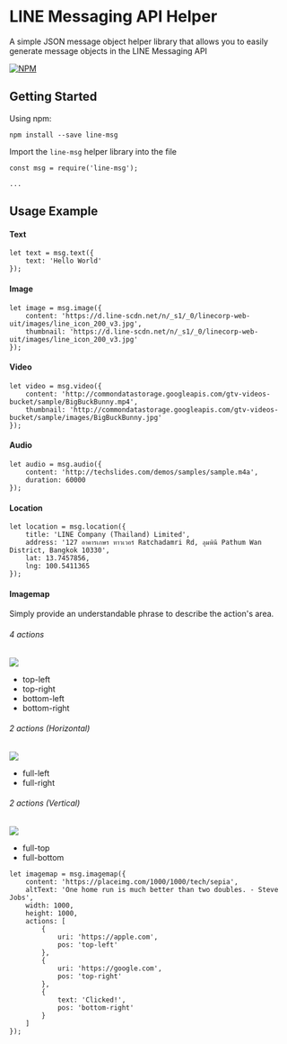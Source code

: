 # LINE Messaging API Helper
A simple JSON message object helper library that allows you to easily generate message objects in the LINE Messaging API

[![NPM](https://nodei.co/npm/line-msg.png?downloads=true&stars=true)](https://nodei.co/npm/line-msg/)

## Getting Started
Using npm:
```
npm install --save line-msg
```
Import the `line-msg` helper library into the file
```
const msg = require('line-msg');

...
```

## Usage Example
#### Text
```
let text = msg.text({
    text: 'Hello World'
});
```
#### Image
```
let image = msg.image({
    content: 'https://d.line-scdn.net/n/_s1/_0/linecorp-web-uit/images/line_icon_200_v3.jpg',
    thumbnail: 'https://d.line-scdn.net/n/_s1/_0/linecorp-web-uit/images/line_icon_200_v3.jpg'
});
```
#### Video
```
let video = msg.video({
    content: 'http://commondatastorage.googleapis.com/gtv-videos-bucket/sample/BigBuckBunny.mp4',
    thumbnail: 'http://commondatastorage.googleapis.com/gtv-videos-bucket/sample/images/BigBuckBunny.jpg'
});
```
#### Audio
```
let audio = msg.audio({
    content: 'http://techslides.com/demos/samples/sample.m4a',
    duration: 60000
});
```
#### Location
```
let location = msg.location({
    title: 'LINE Company (Thailand) Limited',
    address: '127 อาคารเกษร ทาวเวอร์ Ratchadamri Rd, ลุมพินี Pathum Wan District, Bangkok 10330',
    lat: 13.7457856,
    lng: 100.5411365
});
```
#### Imagemap
Simply provide an understandable phrase to describe the action's area.
###### 4 actions
<img src="https://github.com/kanmanus/line-msg/tree/master/assets/templatey.png">

* top-left
* top-right
* bottom-left
* bottom-right

###### 2 actions (Horizontal)
<img src="https://github.com/kanmanus/line-msg/tree/master/assets/template2x.png">

* full-left
* full-right

###### 2 actions (Vertical)
<img src="https://github.com/kanmanus/line-msg/tree/master/assets/template2y.png">

* full-top
* full-bottom

```
let imagemap = msg.imagemap({
    content: 'https://placeimg.com/1000/1000/tech/sepia',
    altText: 'One home run is much better than two doubles. - Steve Jobs',
    width: 1000,
    height: 1000,
    actions: [
        {
            uri: 'https://apple.com',
            pos: 'top-left'
        },
        {
            uri: 'https://google.com',
            pos: 'top-right'
        },
        {
            text: 'Clicked!',
            pos: 'bottom-right'
        }
    ]
});
```
